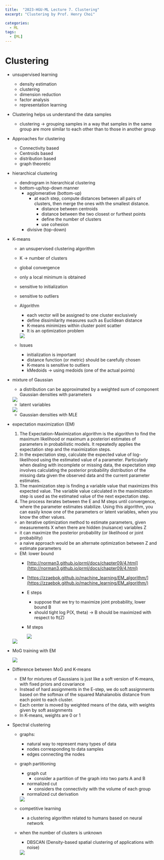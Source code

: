 ```yaml
---
title:  "2023-HGU-ML Lecture 7. Clustering"
excerpt: "Clustering by Prof. Henry Choi"

categories:
  - ML
tags:
  - [ML]
---
```


# Clustering

- unsupervised learning
    - density estimation
    - clustering
    - dimension reduction
    - factor analysis
    - representation learning
- Clustering helps us understand the data samples
    - clustering → grouping samples in a way that samples in the same group are more similar to each other than to those in another group
- Approaches for clustering
    - Connectivity based
    - Centroids based
    - distribution based
    - graph theoretic
- hierarchical clustering
    - dendrogram in hierarchical clustering
    - bottom-up/top-down manner
        - agglomerative (bottom-up)
            - at each step, compute distances between all pairs of clusters, then merge the ones with the smallest distance.
                - distance between centroids
                - distance between the two closest or furthest points
                - define the number of clusters
                - use cohesion
        - divisive (top-down)
- K-means
    - an unsupervised clustering algorithm
    - K → number of clusters
    - global convergence
    - only a local minimum is obtained
    - sensitive to initialization
    - sensitive to outliers
    - Algorithm
        - each vector will be assigned to one cluster exclusively
        - define dissimilarity measures such as Euclidean distance
        - K-means minimizes within cluster point scatter
        - It is an optimization problem
        
        <img src = "../../../assets/ML/Clus/Untitled.png">
        
    - Issues
        - initialization is important
        - distance function (or metric) should be carefully chosen
        - K-means is sensitive to outliers
        - kMedoids → using medoids (one of the actual points)
- mixture of Gaussian
    - a distribution can be approximated by a weighted sum of component Gaussian densities with parameters
    
     <img src = "../../../assets/ML/Clus/Untitled 1.png">
    
    - latent variables
    
     <img src = "../../../assets/ML/Clus/Untitled 2.png">
    
    - Gaussian densities with MLE
- expectation maximization (EM)
    1. The Expectation-Maximization algorithm is the algorithm to find the maximum likelihood or maximum a posteriori estimates of parameters in probabilistic models. It repeatedly applies the expectation step and the maximization steps. 
    2. In the expectation step, calculate the expected value of log-likelihood using the estimated value of a parameter. Particularly when dealing with incomplete or missing data, the expectation step involves calculating the posterior probability distribution of the missing data given the observed data and the current parameter estimates.  
    3. The maximization step is finding a variable value that maximizes this expected value. The variable value calculated in the maximization step is used as the estimated value of the next expectation step. 
    4. The process iterates between the E and M steps until convergence, where the parameter estimates stabilize. Using this algorithm, you can easily know one of the parameters or latent variables, when you know the other values.
    - an iterative optimization method to estimate parameters, given measurements X when there are hidden (nuisance) variables Z
    - it can maximize the posterior probability (or likelihood or joint probability)
    - a naive approach would be an alternate optimization between Z and estimate parameters
    - EM: lower bound
        - [http://norman3.github.io/prml/docs/chapter09/4.html](http://norman3.github.io/prml/docs/chapter09/4.html)
        - [https://zzaebok.github.io/machine_learning/EM_algorithm/](https://zzaebok.github.io/machine_learning/EM_algorithm/)
        - E steps
            - suppose that we try to maximize joint probability, lower bound B
            - should tight log P(X, theta) → B should be maximized with respect to ft(Z)
        - M steps
            
             <img src = "../../../assets/ML/Clus/Untitled 3.png">
            
    
    <img src = "../../../assets/ML/Clus/Untitled 4.png">
    
- MoG training with EM
    
    <img src = "../../../assets/ML/Clus/Untitled 5.png">
    
- Difference between MoG and K-means
    - EM for mixtures of Gaussians is just like a soft version of K-means, with
    fixed priors and covariance
    - Instead of hard assignments in the E-step, we do soft assignments based on
    the softmax of the squared Mahalanobis distance from each point to each
    cluster.
    - Each center is moved by weighted means of the data, with weights given by
    soft assignments
    - In K-means, weights are 0 or 1
- Spectral clustering
    - graphs:
        - natural way to represent many types of data
        - nodes corresponding to data samples
        - edges connecting the nodes
    - graph partitioning
        - graph cut
            - consider a partition of the graph into two parts A and B
        - normalized cut
            - considers the connectivity with the volume of each group
        - normalized cut derivation
        
        <img src = "../../../assets/ML/Clus/Untitled 6.png">
        
    - competitive learning
        - a clustering algorithm related to humans based on neural network
    - when the number of clusters is unknown
        - DBSCAN (Density-based spatial clustering of applications with noise)
        
        <img src = "../../../assets/ML/Clus/Untitled 7.png">